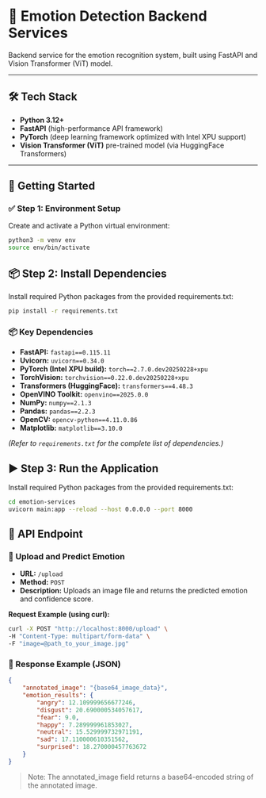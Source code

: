 # 📡 Emotion Detection Backend Services

Backend service for the emotion recognition system, built using FastAPI and Vision Transformer (ViT) model.

---

## 🛠️ Tech Stack

- **Python 3.12+**
- **FastAPI** (high-performance API framework)
- **PyTorch** (deep learning framework optimized with Intel XPU support)
- **Vision Transformer (ViT)** pre-trained model (via HuggingFace Transformers)

---

## 🚀 Getting Started

### ✅ Step 1: Environment Setup

Create and activate a Python virtual environment:

```bash
python3 -m venv env
source env/bin/activate
```

## 📦 Step 2: Install Dependencies

Install required Python packages from the provided requirements.txt:

```bash
pip install -r requirements.txt
```

### 📦 Key Dependencies

- **FastAPI:** `fastapi==0.115.11`
- **Uvicorn:** `uvicorn==0.34.0`
- **PyTorch (Intel XPU build):** `torch==2.7.0.dev20250228+xpu`
- **TorchVision:** `torchvision==0.22.0.dev20250228+xpu`
- **Transformers (HuggingFace):** `transformers==4.48.3`
- **OpenVINO Toolkit:** `openvino==2025.0.0`
- **NumPy:** `numpy==2.1.3`
- **Pandas:** `pandas==2.2.3`
- **OpenCV:** `opencv-python==4.11.0.86`
- **Matplotlib:** `matplotlib==3.10.0`

*(Refer to `requirements.txt` for the complete list of dependencies.)*

## ▶️ Step 3: Run the Application

Install required Python packages from the provided requirements.txt:

```bash
cd emotion-services
uvicorn main:app --reload --host 0.0.0.0 --port 8000
```

## 📃 API Endpoint

### 🔹 Upload and Predict Emotion

- **URL:** `/upload`
- **Method:** `POST`
- **Description:** Uploads an image file and returns the predicted emotion and confidence score.

**Request Example (using curl):**

```bash
curl -X POST "http://localhost:8000/upload" \
-H "Content-Type: multipart/form-data" \
-F "image=@path_to_your_image.jpg"
```

### 🔹 Response Example (JSON)

```json
{
    "annotated_image": "{base64_image_data}",
    "emotion_results": {
        "angry": 12.109999656677246,
        "disgust": 20.690000534057617,
        "fear": 9.0,
        "happy": 7.289999961853027,
        "neutral": 15.529999732971191,
        "sad": 17.110000610351562,
        "surprised": 18.270000457763672
    }
}
```

> Note: The annotated_image field returns a base64-encoded string of the annotated image.
